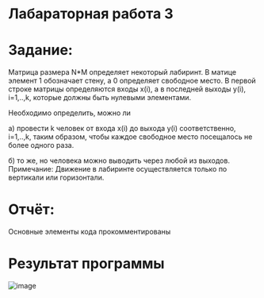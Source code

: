 # Лабараторная работа 3
# Задание:
Матрица размера N*M определяет некоторый лабиринт. B матице элемент 1 обозначает стену, а 0 определяет свободное место. В первой строке матрицы определяются входы x(i), а в последней выходы y(i), i=1,..,k, которые должны быть нулевыми элементами.

Необходимо определить, можно ли

а) провести k человек от входа x(i) до выхода y(i) соответственно, i=1,..,k, таким образом, чтобы каждое свободное место посещалось не более одного раза.

б) то же, но человека можно выводить чеpез любой из выходов. Примечание: Движение в лабиринте осуществляется только по вертикали или горизонтали.

# Отчёт:

Основные элементы кода прокомментированы

# Результат программы
![image](https://github.com/VenatRen/Labirint/assets/44971036/7542226c-29f5-43a6-94d5-67b3411f0590)
